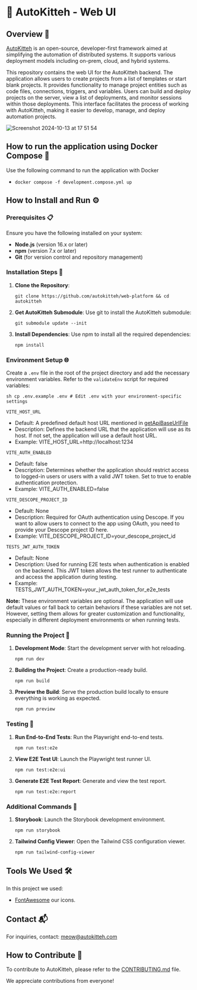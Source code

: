 # 🐾 AutoKitteh - Web UI

## Overview 🌟

[AutoKitteh](https://www.autokitteh.com) is an open-source, developer-first framework aimed at simplifying the automation of distributed systems. It supports various deployment models including on-prem, cloud, and hybrid systems.

This repository contains the web UI for the AutoKitteh backend. The application allows users to create projects from a list of templates or start blank projects. It provides functionality to manage project entities such as code files, connections, triggers, and variables. Users can build and deploy projects on the server, view a list of deployments, and monitor sessions within those deployments. This interface facilitates the process of working with AutoKitteh, making it easier to develop, manage, and deploy automation projects.

![Screenshot 2024-10-13 at 17 51 54](https://github.com/user-attachments/assets/8454bbf4-d31b-4119-840b-e7c16c945315)


## How to run the application using Docker Compose 🐳

Use the following command to run the application with Docker

-   `docker compose -f development.compose.yml up`

## How to Install and Run ⚙️

### Prerequisites 📋

Ensure you have the following installed on your system:

-   **Node.js** (version 16.x or later)
-   **npm** (version 7.x or later)
-   **Git** (for version control and repository management)

### Installation Steps 🚀

1.  **Clone the Repository**:

    `git clone https://github.com/autokitteh/web-platform && cd autokitteh`

2.  **Get AutoKitteh Submodule**: Use git to install the AutoKitteh submodule:

    `git submodule update --init`

3.  **Install Dependencies**: Use npm to install all the required dependencies:

    `npm install`

### Environment Setup 🌐

Create a `.env` file in the root of the project directory and add the necessary environment variables. Refer to the `validateEnv` script for required variables:

`sh cp .env.example .env # Edit .env with your environment-specific settings`

`VITE_HOST_URL`

-   Default: A predefined default host URL mentioned in [getApiBaseUrlFile](https://github.com/autokitteh/web-platform/blob/main/src/utilities/getApiBaseUrl.utils.ts)
-   Description: Defines the backend URL that the application will use as its host. If not set, the application will use a default host URL.
-   Example: VITE_HOST_URL=http://localhost:1234

`VITE_AUTH_ENABLED`

-   Default: false
-   Description: Determines whether the application should restrict access to logged-in users or users with a valid JWT token. Set to true to enable authentication protection.
-   Example: VITE_AUTH_ENABLED=false

`VITE_DESCOPE_PROJECT_ID`

-   Default: None
-   Description: Required for OAuth authentication using Descope. If you want to allow users to connect to the app using OAuth, you need to provide your Descope project ID here.
-   Example: VITE_DESCOPE_PROJECT_ID=your_descope_project_id

`TESTS_JWT_AUTH_TOKEN`

-   Default: None
-   Description: Used for running E2E tests when authentication is enabled on the backend. This JWT token allows the test runner to authenticate and access the application during testing.
-   Example: TESTS_JWT_AUTH_TOKEN=your_jwt_auth_token_for_e2e_tests

**Note:** These environment variables are optional. The application will use default values or fall back to certain behaviors if these variables are not set. However, setting them allows for greater customization and functionality, especially in different deployment environments or when running tests.

### Running the Project 🏃

1.  **Development Mode**: Start the development server with hot reloading.

    `npm run dev`

2.  **Building the Project**: Create a production-ready build.

    `npm run build`

3.  **Preview the Build**: Serve the production build locally to ensure everything is working as expected.

    `npm run preview`

### Testing 🧪

1.  **Run End-to-End Tests**: Run the Playwright end-to-end tests.

    `npm run test:e2e`

2.  **View E2E Test UI**: Launch the Playwright test runner UI.

    `npm run test:e2e:ui`

3.  **Generate E2E Test Report**: Generate and view the test report.

    `npm run test:e2e:report`

### Additional Commands 📜

1.  **Storybook**: Launch the Storybook development environment.

    `npm run storybook`

2.  **Tailwind Config Viewer**: Open the Tailwind CSS configuration viewer.

    `npm run tailwind-config-viewer`

## Tools We Used 🛠️

In this project we used:

-   [FontAwesome](https://fontawesome.com) our icons.

## Contact 📬

For inquiries, contact: meow@autokitteh.com

## How to Contribute 🤝

To contribute to AutoKitteh, please refer to the [CONTRIBUTING.md](CONTRIBUTING.md) file.

We appreciate contributions from everyone!
